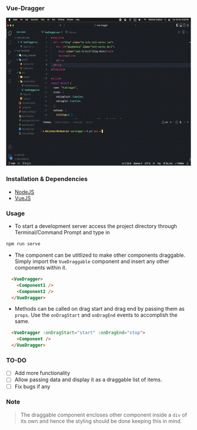 ### Vue-Dragger

![](vuedragger_demo.gif)

### Installation & Dependencies

- [NodeJS](https://nodejs.org/en/)
- [VueJS](https://vuejs.org/)

### Usage

- To start a development server access the project directory through Terminal/Command Prompt and type in

```bash
npm run serve
```

- The component can be utitlized to make other components draggable. Simply import the `VueDraggable` component and insert any other components within it.

```html
  <VueDragger>
    <Component1 />
    <Component2 />
  </VueDragger>
```

- Methods can be called on drag start and drag end by passing them as `props`. Use the `onDragStart` and `onDragEnd` events to accomplish the same.

```html
  <VueDragger :onDragStart="start" :onDragEnd="stop">
    <Component />
  </VueDragger>
```

### TO-DO

- [ ] Add more functionality
- [ ] Allow passing data and display it as a draggable list of items.
- [ ] Fix bugs if any

### Note

> The draggable component encloses other component inside a `div` of its own and hence the styling should be done keeping this in mind.


